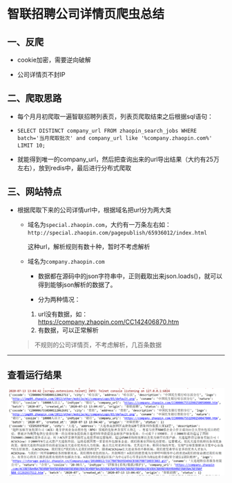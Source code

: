 # 智联招聘公司详情页爬虫总结

## 一、反爬
* cookie加密，需要逆向破解

* 公司详情页不封IP
    
## 二、爬取思路
* 每个月月初爬取一遍智联招聘列表页，列表页爬取结束之后根据sql语句：

* `SELECT DISTINCT company_url FROM zhaopin_search_jobs WHERE batch='当月爬取批次' and company_url like '%company.zhaopin.com%' LIMIT 10;`

* 就能得到唯一的company_url，然后把查询出来的url导出结果（大约有25万左右），放到redis中，最后进行分布式爬取
    
## 三、网站特点
* 根据爬取下来的公司详情url中，根据域名把url分为两大类
    * 域名为`special.zhaopin.com`，大约有一万条左右如：`http://special.zhaopin.com/pagepublish/65936012/index.html`
        
        这种url，解析规则有数十种，暂时不考虑解析
    
    * 域名为`company.zhaopin.com`
    
        * 数据都在源码中的json字符串中，正则截取出来json.loads()，就可以得到能够json解析的数据了。
        
        * 分为两种情况：
        
        1. url没有数据，如：https://company.zhaopin.com/CC142406870.htm
        2. 有数据，可以正常解析
    > 不规则的公司详情页，不考虑解析，几百条数据
***

## 查看运行结果
![run_history](zhaopin_company.png)    

